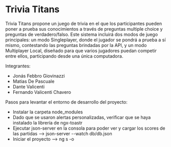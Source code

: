 # Trivia Titans
Trivia Titans propone un juego de trivia en el que los participantes pueden poner a prueba sus conocimientos a través de preguntas multiple choice y preguntas de verdadero/falso. Este sistema incluirá dos modos de juego principales: un modo Singleplayer, donde el jugador se pondrá a prueba a sí mismo, contestando las preguntas brindadas por la API, y un modo Multiplayer Local, diseñado para que varios jugadores puedan competir entre ellos, participando desde una única computadora.

Integrantes:
- Jonás Febbro Giovinazzi
- Matias De Pascuale
- Dante Valicenti
- Fernando Valicenti Chavero

Pasos para levantar el entorno de desarrollo del proyecto:
- Instalar la carpeta node_modules
- Dado que se usaron alertas personalizadas, verificar que se haya instalado la librería de ngx-toastr
- Ejecutar json-server en la consola para poder ver y cargar los scores de las partidas --> json-server --watch db/db.json
- Iniciar el proyecto --> ng s -o
